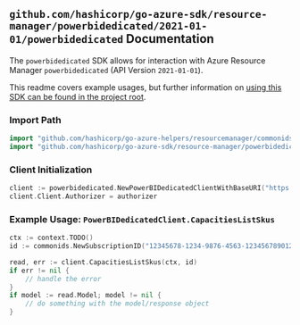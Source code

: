 
## `github.com/hashicorp/go-azure-sdk/resource-manager/powerbidedicated/2021-01-01/powerbidedicated` Documentation

The `powerbidedicated` SDK allows for interaction with Azure Resource Manager `powerbidedicated` (API Version `2021-01-01`).

This readme covers example usages, but further information on [using this SDK can be found in the project root](https://github.com/hashicorp/go-azure-sdk/tree/main/docs).

### Import Path

```go
import "github.com/hashicorp/go-azure-helpers/resourcemanager/commonids"
import "github.com/hashicorp/go-azure-sdk/resource-manager/powerbidedicated/2021-01-01/powerbidedicated"
```


### Client Initialization

```go
client := powerbidedicated.NewPowerBIDedicatedClientWithBaseURI("https://management.azure.com")
client.Client.Authorizer = authorizer
```


### Example Usage: `PowerBIDedicatedClient.CapacitiesListSkus`

```go
ctx := context.TODO()
id := commonids.NewSubscriptionID("12345678-1234-9876-4563-123456789012")

read, err := client.CapacitiesListSkus(ctx, id)
if err != nil {
	// handle the error
}
if model := read.Model; model != nil {
	// do something with the model/response object
}
```
